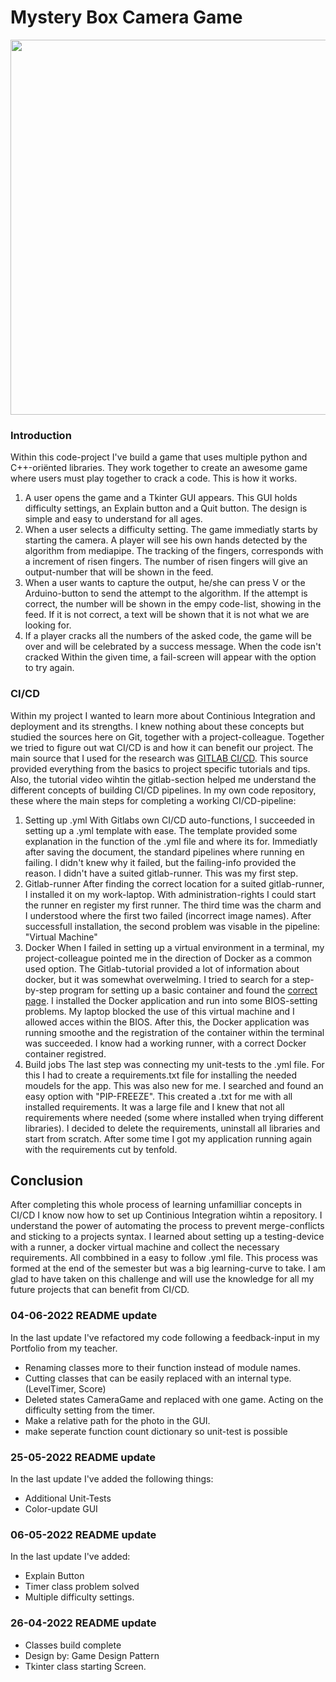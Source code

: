 # Mystery Box Camera Game 

<img src="https://s3.us-east-2.amazonaws.com/surdek/media/blog/_1200xAUTO_fit_center-center_90_none/mysterious-box-agile.jpg" width="600">

### Introduction
Within this code-project I've build a game that uses multiple python and C++-oriënted libraries. They work together to create an awesome game where users must play together to crack a code. This is how it works. 

1. A user opens the game and a Tkinter GUI appears. This GUI holds difficulty settings, an Explain button and a Quit button. The design is simple and easy to understand for all ages. 
2. When a user selects a difficulty setting. The game immediatly starts by starting the camera. A player will see his own hands detected by the algorithm from mediapipe. The tracking of the fingers, corresponds with a increment of risen fingers. The number of risen fingers will give an output-number that will be shown in the feed.
3. When a user wants to capture the output, he/she can press V or the Arduino-button to send the attempt to the algorithm. If the attempt is correct, the number will be shown in the empy code-list, showing in the feed. If it is not correct, a text will be shown that it is not what we are looking for. 
4. If a player cracks all the numbers of the asked code, the game will be over and will be celebrated by a success message. When the code isn't cracked Within the given time, a fail-screen will appear with the option to try again. 

### CI/CD 

Within my project I wanted to learn more about Continious Integration and deployment and its strengths. I knew nothing about these concepts but studied the sources here on Git, together with a project-colleague. Together we tried to figure out wat CI/CD is and how it can benefit our project. The main source that I used for the research was [GITLAB CI/CD](https://docs.gitlab.com/ee/ci/). This source provided everything from the basics to project specific tutorials and tips. Also, the tutorial video wihtin the gitlab-section helped me understand the different concepts of building CI/CD pipelines. In my own code repository, these where the main steps for completing a working CI/CD-pipeline:
1. Setting up .yml 
With Gitlabs own CI/CD auto-functions, I succeeded in setting up a .yml template with ease. The template provided some explanation in the function of the .yml file and where its for. Immediatly after saving the document, the standard pipelines where running en failing. I didn't knew why it failed, but the failing-info provided the reason. I didn't have a suited gitlab-runner. This was my first step. 
2. Gitlab-runner
After finding the correct location for a suited gitlab-runner, I installed it on my work-laptop. With administration-rights I could start the runner en register my first runner. The third time was the charm and I understood where the first two failed (incorrect image names). After successfull installation, the second problem was visable in the pipeline: "Virtual Machine"
3. Docker
When I failed in setting up a virtual environment in a terminal, my project-colleague pointed me in the direction of Docker as a common used option. The Gitlab-tutorial provided a lot of information about docker, but it was somewhat overwelming. I tried to search for a step-by-step program for setting up a basic container and found the [correct page](https://docs.gitlab.com/ee/ci/docker/using_docker_images.html). I installed the Docker application and run into some BIOS-setting problems. My laptop blocked the use of this virtual machine and I allowed acces within the BIOS. After this, the Docker application was running smoothe and the registration of the container within the terminal was succeeded. I know had a working runner, with a correct Docker container registred. 
4. Build jobs 
The last step was connecting my unit-tests to the .yml file. For this I had to create a requirements.txt file for installing the needed moudels for the app. This was also new for me. I searched and found an easy option with "PIP-FREEZE". This created a .txt for me with all installed requirements. It was a large file and I knew that not all requirements where needed (some where installed when trying different libraries). I decided to delete the requirements, uninstall all libraries and start from scratch. After some time I got my application running again with the requirements cut by tenfold. 

## Conclusion
After completing this whole process of learning unfamilliar concepts in CI/CD I know now how to set up Continious Integration wihtin a repository. I understand the power of automating the process to prevent merge-conflicts and sticking to a projects syntax. I learned about setting up a testing-device with a runner, a docker virtual machine and collect the necessary requirements. All combbined in a easy to follow .yml file. 
This process was formed at the end of the semester but was a big learning-curve to take. I am glad to have taken on this challenge and will use the knowledge for all my future projects that can benefit from CI/CD. 

### 04-06-2022 README update

In the last update I've refactored my code following a 
feedback-input in my Portfolio from my teacher.
- Renaming classes more to their function instead of module names. 
- Cutting classes that can be easily replaced with an internal type.
(LevelTimer, Score)
- Deleted states CameraGame and replaced with one game. Acting on the difficulty setting from the timer.
- Make a relative path for the photo in the GUI. 
- make seperate function count dictionary so unit-test is possible 


### 25-05-2022 README update     
In the last update I've added the following things:
- Additional Unit-Tests 
- Color-update GUI

### 06-05-2022 README update
In the last update I've added:
- Explain Button
- Timer class problem solved
- Multiple difficulty settings. 

### 26-04-2022 README update
- Classes build complete
- Design by: Game Design Pattern
- Tkinter class starting Screen. 

